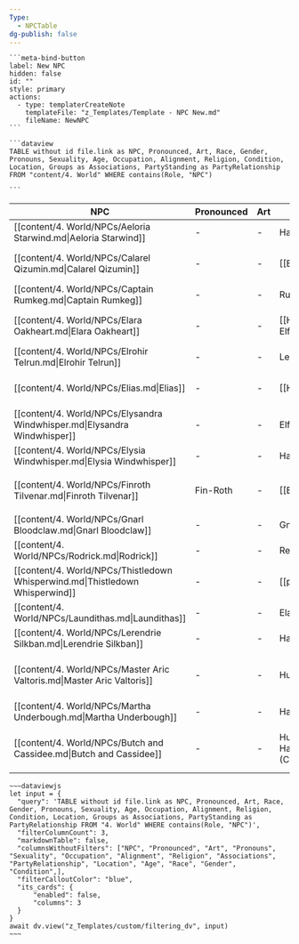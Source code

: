 ```yaml
---
Type:
  - NPCTable
dg-publish: false
---
```




````
```meta-bind-button
label: New NPC
hidden: false
id: ""
style: primary
actions:
  - type: templaterCreateNote
    templateFile: "z_Templates/Template - NPC New.md"
    fileName: NewNPC
```
````

````
```dataview  
TABLE without id file.link as NPC, Pronounced, Art, Race, Gender, Pronouns, Sexuality, Age, Occupation, Alignment, Religion, Condition, Location, Groups as Associations, PartyStanding as PartyRelationship FROM "content/4. World" WHERE contains(Role, "NPC")

```
````


<!-- QueryToSerialize: TABLE without id file.link as NPC, Pronounced, Art, Race, Gender, Pronouns, Sexuality, Age, Occupation, Alignment, Religion, Condition, Location, Groups as Associations, PartyStanding as PartyRelationship FROM "content/4. World" WHERE contains(Role, "NPC") -->
<!-- SerializedQuery: TABLE without id file.link as NPC, Pronounced, Art, Race, Gender, Pronouns, Sexuality, Age, Occupation, Alignment, Religion, Condition, Location, Groups as Associations, PartyStanding as PartyRelationship FROM "content/4. World" WHERE contains(Role, "NPC") -->

| NPC                                                                           | Pronounced | Art | Race                               | Gender                          | Pronouns | Sexuality | Age          | Occupation                                                                       | Alignment                          | Religion                                                                | Condition                        | Location                                                                                            | Associations                                                                                     | PartyRelationship    |
| ----------------------------------------------------------------------------- | ---------- | --- | ---------------------------------- | ------------------------------- | -------- | --------- | ------------ | -------------------------------------------------------------------------------- | ---------------------------------- | ----------------------------------------------------------------------- | -------------------------------- | --------------------------------------------------------------------------------------------------- | ------------------------------------------------------------------------------------------------ | -------------------- |
| [[content/4. World/NPCs/Aeloria Starwind.md\|Aeloria Starwind]]               | \-         | \-  | Half-Elf                           | Female                          | \-       | \-        | \-           | Enchanter                                                                        | Chaotic Good                       | Sehanine Moonbow                                                        | Alive                            | Elmswatch Enclave                                                                                   | The Moonlit Order                                                                                | Friendly             |
| [[content/4. World/NPCs/Calarel Qizumin.md\|Calarel Qizumin]]                 | \-         | \-  | [[Elf\|Elf]]                       | Female                          | He/Him   | Asexual   | Mature Adult | [[6. Database/World-Building-main/Occupations/Government/summoner.md\|summoner]] | [[Lawful Neutral\|Lawful Neutral]] | \-                                                                      | Healthy                          | <ul><li>[[content/4. World/Places/Calindor/Glitterfall/Glitterfall.md\|Glitterfall]]</li></ul>     | \-                                                                                               | Friendly             |
| [[content/4. World/NPCs/Captain Rumkeg.md\|Captain Rumkeg]]                   | \-         | \-  | Rum Lord                           | Male                            | \-       | \-        | \-           | Leader of Rum Gremlins                                                           | Neutral Evil                       | No formal religion, revels in hedonistic excess                         | Healthy                          | Petalwood                                                                                           | Rum Gremlins                                                                                     | Potential Antagonist |
| [[content/4. World/NPCs/Elara Oakheart.md\|Elara Oakheart]]                   | \-         | \-  | [[Half-Elf\|Half-Elf]]             | Female                          | She/Her  | Bisexual  | Mature Adult | \-                                                                               | [[Chaotic Good\|Chaotic Good]]     | \-                                                                      | Healthy                          | \-                                                                                                  | \-                                                                                               | \-                   |
| [[content/4. World/NPCs/Elrohir Telrun.md\|Elrohir Telrun]]                   | \-         | \-  | Leonin                             | Male                            | \-       | \-        | \-           | Sheriff of Petalwood                                                             | Lawful Neutral                     | Worships Solonor Thelandira                                             | Healthy                          | Petalwood                                                                                           | The Dawn's Shadow, King's Guard                                                                  | Potential Ally       |
| [[content/4. World/NPCs/Elias.md\|Elias]]                                     | \-         | \-  | [[Human\|Human]]                   | Male                            | He/Him   | Straight  | Mature Adult | [[6. Database/World-Building-main/Occupations/Services/miller.md\|miller]]       | [[Neutral Good\|Neutral Good]]     | \-                                                                      | Healthy                          | [[content/4. World/Places/Calindor/Borfaldor/Petalwood/Petalwood.md\|Petalwood]]                    | \-                                                                                               | Friendly             |
| [[content/4. World/NPCs/Elysandra Windwhisper.md\|Elysandra Windwhisper]]     | \-         | \-  | Elf                                | Female                          | \-       | \-        | \-           | Enchanter                                                                        | Chaotic Good                       | Follower of Corellon Larethian                                          | Healthy                          | Enchanted Glade in the Forest of Whispers                                                           | The Circle of Enchanters                                                                         | Potential Ally       |
| [[content/4. World/NPCs/Elysia Windwhisper.md\|Elysia Windwhisper]]           | \-         | \-  | Half-Elf                           | Female                          | \-       | \-        | \-           | Bard and Storyteller                                                             | Chaotic Good                       | Sehanine Moonbow                                                        | Healthy                          | The Singing Woods Tavern                                                                            | The Whispering Lyre Performers                                                                   | Friendly             |
| [[content/4. World/NPCs/Finroth Tilvenar.md\|Finroth Tilvenar]]               | Fin-Roth   | \-  | [[Elf\|Elf]]                       | Male                            | He/Him   | Straight  | Mature Adult | \-                                                                               | [[Neutral Evil\|Neutral Evil]]     | [[content/4. World/Religion/Deities/elven-zandilar.md\|elven-zandilar]] | Healthy                          | <ul><li>[[content/4. World/Places/Calindor/Borfaldor/Petalwood/Petalwood.md\|Petalwood]]</li></ul> | [[content/4. World/Factions/Welcomers.md\|Welcomers]]                                            | Hostile              |
| [[content/4. World/NPCs/Gnarl Bloodclaw.md\|Gnarl Bloodclaw]]                 | \-         | \-  | Gnoll                              | Male                            | \-       | \-        | \-           | Champion Fighter                                                                 | Chaotic Neutral                    | Yeenoghu                                                                | Healthy                          | Petalwood                                                                                           | Rorick's Fight Club                                                                              | Potential Adversary  |
| [[content/4. World/NPCs/Rodrick.md\|Rodrick]]                                 | \-         | \-  | Redcap                             | Male                            | \-       | \-        | \-           | Underground Fight Club Owner                                                     | Chaotic Evil                       | None                                                                    | Healthy                          | Petalwood                                                                                           | None                                                                                             | Potential Antagonist |
| [[content/4. World/NPCs/Thistledown Whisperwind.md\|Thistledown Whisperwind]] | \-         | \-  | [[pixie\|Pixie]]                   | Female                          | She/Her  | Bisexual  | Adult        | [[baker\|baker]]                                                                 | [[Chaotic Good\|Chaotic Good]]     | \-                                                                      | Healthy                          | [[content/4. World/Places/Calindor/Borfaldor/Petalwood/Petalwood.md\|Petalwood]]                    | [[content/4. World/Factions/The Whispering Court/The Whispering Court.md\|The Whispering Court]] | Friendly             |
| [[content/4. World/NPCs/Laundithas.md\|Laundithas]]                           | \-         | \-  | Eladrin                            | Male                            | \-       | \-        | \-           | Senior Vice President of Sales for The Syndicate                                 | Neutral Evil                       | None                                                                    | Healthy                          | Petalwood                                                                                           | The Syndicate                                                                                    | Potential Antagonist |
| [[content/4. World/NPCs/Lerendrie Silkban.md\|Lerendrie Silkban]]             | \-         | \-  | Half-elf                           | Female                          | \-       | \-        | \-           | Senior Vice President of Sales for The Syndicate                                 | Neutral Evil                       | None                                                                    | Healthy                          | Petalwood                                                                                           | The Syndicate                                                                                    | Potential Antagonist |
| [[content/4. World/NPCs/Master Aric Valtoris.md\|Master Aric Valtoris]]       | \-         | \-  | Human                              | Male                            | \-       | \-        | \-           | Master Weaponsmith and Enchanter                                                 | Neutral Good                       | Moradin, the Dwarven god of creation                                    | Healthy, but with signs of aging | The Gilded Edge, Starcrest, The Silver Marches                                                      | Starcrest Merchant's Guild                                                                       | Neutral              |
| [[content/4. World/NPCs/Martha Underbough.md\|Martha Underbough]]             | \-         | \-  | Halfling                           | Female                          | \-       | \-        | \-           | Tavern Owner                                                                     | Neutral Good                       | Yondalla, Goddess of Halflings                                          | Healthy                          | The Troll's Tollbooth, Starcrest                                                                    | Local Merchants Guild, Halfling Community of Starcrest                                           | Friendly             |
| [[content/4. World/NPCs/Butch and Cassidee.md\|Butch and Cassidee]]           | \-         | \-  | Human (Butch), Half-Elf (Cassidee) | Male (Butch), Female (Cassidee) | \-       | \-        | \-           | Carriage Drivers                                                                 | Neutral                            | None                                                                    | Alive                            | Tavern (when not driving the royal carriage)                                                        | Royal Carriage Drivers                                                                           | Neutral              |
<!-- SerializedQuery END -->


````
~~~dataviewjs
let input = {
  "query": 'TABLE without id file.link as NPC, Pronounced, Art, Race, Gender, Pronouns, Sexuality, Age, Occupation, Alignment, Religion, Condition, Location, Groups as Associations, PartyStanding as PartyRelationship FROM "4. World" WHERE contains(Role, "NPC")',
  "filterColumnCount": 3,
  "markdownTable": false,
  "columnsWithoutFilters": ["NPC", "Pronounced", "Art", "Pronouns", "Sexuality", "Occupation", "Alignment", "Religion", "Associations", "PartyRelationship", "Location", "Age", "Race", "Gender", "Condition",],
  "filterCalloutColor": "blue",
  "its_cards": {
      "enabled": false,
      "columns": 3
  }
}
await dv.view("z_Templates/custom/filtering_dv", input) 
~~~
````


